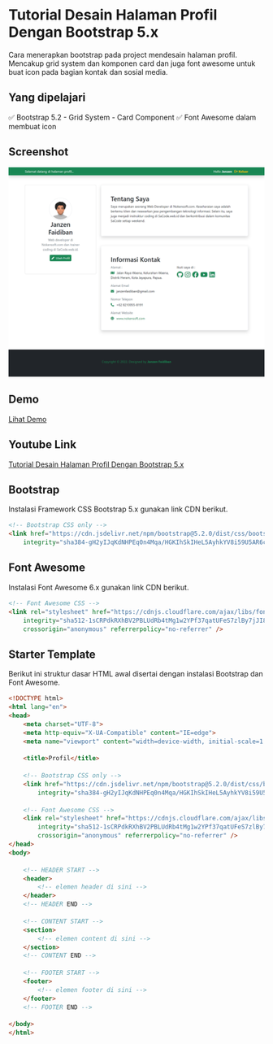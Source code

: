 # Tutorial Desain Halaman Profil Dengan Bootstrap 5.x

Cara menerapkan bootstrap pada project mendesain halaman profil. Mencakup grid system dan komponen card dan juga font awesome untuk buat icon pada bagian kontak dan sosial media.

## Yang dipelajari

✅ Bootstrap 5.2
    - Grid System
    - Card Component
✅ Font Awesome dalam membuat icon

## Screenshot

<img src="https://github.com/janzenfaidiban/tutorial-desain-halaman-profil-dengan-bootstrap.5.x/blob/main/screenshot.png?raw=true">

## Demo

[Lihat Demo](https://janzenfaidiban.github.io/tutorial-desain-halaman-profil-dengan-bootstrap.5.x/)

## Youtube Link

[Tutorial Desain Halaman Profil Dengan Bootstrap 5.x
](https://youtu.be/ZA3DX0DtmXA)

## Bootstrap

Instalasi Framework CSS Bootstrap 5.x gunakan link CDN berikut.

```html
<!-- Bootstrap CSS only -->
<link href="https://cdn.jsdelivr.net/npm/bootstrap@5.2.0/dist/css/bootstrap.min.css" rel="stylesheet"
    integrity="sha384-gH2yIJqKdNHPEq0n4Mqa/HGKIhSkIHeL5AyhkYV8i59U5AR6csBvApHHNl/vI1Bx" crossorigin="anonymous">
```

## Font Awesome

Instalasi Font Awesome 6.x gunakan link CDN berikut.

```html
<!-- Font Awesome CSS -->
<link rel="stylesheet" href="https://cdnjs.cloudflare.com/ajax/libs/font-awesome/6.1.2/css/all.min.css"
    integrity="sha512-1sCRPdkRXhBV2PBLUdRb4tMg1w2YPf37qatUFeS7zlBy7jJI8Lf4VHwWfZZfpXtYSLy85pkm9GaYVYMfw5BC1A=="
    crossorigin="anonymous" referrerpolicy="no-referrer" />
```

## Starter Template

Berikut ini struktur dasar HTML awal disertai dengan instalasi  Bootstrap dan Font Awesome.

```html
<!DOCTYPE html>
<html lang="en">
<head>
    <meta charset="UTF-8">
    <meta http-equiv="X-UA-Compatible" content="IE=edge">
    <meta name="viewport" content="width=device-width, initial-scale=1.0">

    <title>Profil</title>
    
    <!-- Bootstrap CSS only -->
    <link href="https://cdn.jsdelivr.net/npm/bootstrap@5.2.0/dist/css/bootstrap.min.css" rel="stylesheet"
        integrity="sha384-gH2yIJqKdNHPEq0n4Mqa/HGKIhSkIHeL5AyhkYV8i59U5AR6csBvApHHNl/vI1Bx" crossorigin="anonymous">

    <!-- Font Awesome CSS -->
    <link rel="stylesheet" href="https://cdnjs.cloudflare.com/ajax/libs/font-awesome/6.1.2/css/all.min.css"
        integrity="sha512-1sCRPdkRXhBV2PBLUdRb4tMg1w2YPf37qatUFeS7zlBy7jJI8Lf4VHwWfZZfpXtYSLy85pkm9GaYVYMfw5BC1A=="
        crossorigin="anonymous" referrerpolicy="no-referrer" />
</head>
<body>

    <!-- HEADER START -->
    <header>
        <!-- elemen header di sini -->
    </header>
    <!-- HEADER END -->

    <!-- CONTENT START -->
    <section>
        <!-- elemen content di sini -->
    </section>
    <!-- CONTENT END -->

    <!-- FOOTER START -->
    <footer>
        <!-- elemen footer di sini -->
    </footer>
    <!-- FOOTER END -->
    
</body>
</html>

```